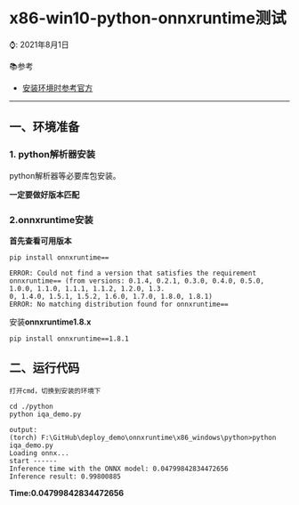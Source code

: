# x86-win10-python-onnxruntime测试

⌚️: 2021年8月1日

📚参考

- [安装环境时参考官方](https://www.onnxruntime.ai/docs/how-to/install.html)

---

## 一、环境准备

### 1. python解析器安装

python解析器等必要库包安装。

**一定要做好版本匹配**

### 2.onnxruntime安装

**首先查看可用版本**

```
pip install onnxruntime==

ERROR: Could not find a version that satisfies the requirement onnxruntime== (from versions: 0.1.4, 0.2.1, 0.3.0, 0.4.0, 0.5.0, 1.0.0, 1.1.0, 1.1.1, 1.1.2, 1.2.0, 1.3.
0, 1.4.0, 1.5.1, 1.5.2, 1.6.0, 1.7.0, 1.8.0, 1.8.1)
ERROR: No matching distribution found for onnxruntime==
```

安装**onnxruntime1.8.x**

```
pip install onnxruntime==1.8.1
```

## 二、运行代码

```
打开cmd，切换到安装的环境下

cd ./python
python iqa_demo.py

output:
(torch) F:\GitHub\deploy_demo\onnxruntime\x86_windows\python>python iqa_demo.py
Loading onnx...
start ------
Inference time with the ONNX model: 0.04799842834472656
Inference result: 0.99800885
```

**Time:0.04799842834472656**
